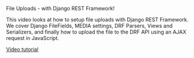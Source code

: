 File Uploads - with Django REST Framework!

This video looks at how to setup file uploads with Django REST Framework. We cover Django FileFields, MEDIA settings, DRF Parsers, Views and Serializers, and finally how to upload the file to the DRF API using an AJAX request in JavaScript.

[Video tutorial](https://www.youtube.com/watch?v=05YafeAFITA&ab_channel=BugBytes)
